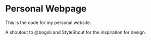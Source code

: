 # Personal Webpage

This is the code for my personal website. 

A shoutout to @bogoli and StyleShout for the inspiration for design.